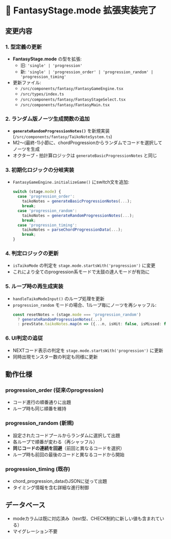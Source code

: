 # 🚀 FantasyStage.mode 拡張実装完了

## 変更内容

### 1. 型定義の更新
- **FantasyStage.mode** の型を拡張:
  - 旧: `'single' | 'progression'`
  - 新: `'single' | 'progression_order' | 'progression_random' | 'progression_timing'`
- 更新ファイル:
  - `/src/components/fantasy/FantasyGameEngine.tsx`
  - `/src/types/index.ts`
  - `/src/components/fantasy/FantasyStageSelect.tsx`
  - `/src/components/fantasy/FantasyMain.tsx`

### 2. ランダム版ノーツ生成関数の追加
- **`generateRandomProgressionNotes()`** を新規実装 (`/src/components/fantasy/TaikoNoteSystem.ts`)
- M2〜(最終-1)小節に、chordProgressionからランダムでコードを選択してノーツを生成
- オクターブ・拍計算ロジックは `generateBasicProgressionNotes` と同じ

### 3. 初期化ロジックの分岐実装
- `FantasyGameEngine.initializeGame()` にswitch文を追加:
  ```typescript
  switch (stage.mode) {
    case 'progression_order':
      taikoNotes = generateBasicProgressionNotes(...);
      break;
    case 'progression_random':
      taikoNotes = generateRandomProgressionNotes(...);
      break;
    case 'progression_timing':
      taikoNotes = parseChordProgressionData(...);
      break;
  }
  ```

### 4. 判定ロジックの更新
- `isTaikoMode` の判定を `stage.mode.startsWith('progression')` に変更
- これにより全てのprogression系モードで太鼓の達人モードが有効に

### 5. ループ時の再生成実装
- `handleTaikoModeInput()` のループ処理を更新
- `progression_random` モードの場合、1ループ毎にノーツを再シャッフル:
  ```typescript
  const resetNotes = (stage.mode === 'progression_random')
    ? generateRandomProgressionNotes(...)
    : prevState.taikoNotes.map(n => ({...n, isHit: false, isMissed: false}));
  ```

### 6. UI判定の追従
- NEXTコード表示の判定を `stage.mode.startsWith('progression')` に更新
- 同時出現モンスター数の判定も同様に更新

## 動作仕様

### progression_order (従来のprogression)
- コード進行の順番通りに出題
- ループ時も同じ順番を維持

### progression_random (新規)
- 設定されたコードプールからランダムに選択して出題
- 各ループで順番が変わる（再シャッフル）
- **同じコードの連続を回避**（前回と異なるコードを選択）
- ループ時も前回の最後のコードと異なるコードから開始

### progression_timing (既存)
- chord_progression_dataのJSONに従って出題
- タイミング情報を含む詳細な進行制御

## データベース
- modeカラムは既に対応済み（text型、CHECK制約に新しい値も含まれている）
- マイグレーション不要